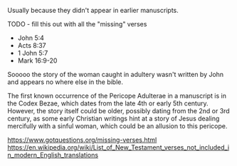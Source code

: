 Usually because they didn't appear in earlier manuscripts.

TODO - fill this out with all the "missing" verses
- John 5:4
- Acts 8:37
- 1 John 5:7
- Mark 16:9-20


Sooooo the story of the woman caught in adultery wasn't written by John and appears no where else in the bible. 

The first known occurrence of the Pericope Adulterae in a manuscript is in the Codex Bezae, which dates from the late 4th or early 5th century. However, the story itself could be older, possibly dating from the 2nd or 3rd century, as some early Christian writings hint at a story of Jesus dealing mercifully with a sinful woman, which could be an allusion to this pericope.


https://www.gotquestions.org/missing-verses.html
https://en.wikipedia.org/wiki/List_of_New_Testament_verses_not_included_in_modern_English_translations